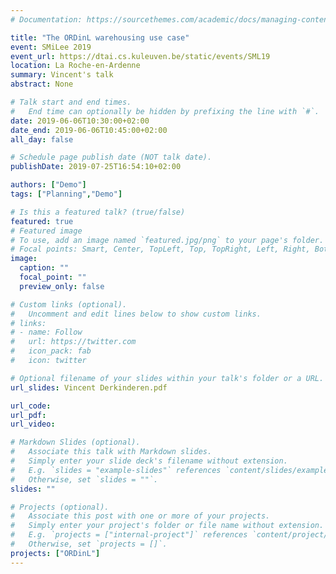 ```yaml
---
# Documentation: https://sourcethemes.com/academic/docs/managing-content/

title: "The ORDinL warehousing use case"
event: SMiLee 2019
event_url: https://dtai.cs.kuleuven.be/static/events/SML19
location: La Roche-en-Ardenne 
summary: Vincent's talk
abstract: None

# Talk start and end times.
#   End time can optionally be hidden by prefixing the line with `#`.
date: 2019-06-06T10:30:00+02:00
date_end: 2019-06-06T10:45:00+02:00
all_day: false

# Schedule page publish date (NOT talk date).
publishDate: 2019-07-25T16:54:10+02:00

authors: ["Demo"]
tags: ["Planning","Demo"]

# Is this a featured talk? (true/false)
featured: true
# Featured image
# To use, add an image named `featured.jpg/png` to your page's folder. 
# Focal points: Smart, Center, TopLeft, Top, TopRight, Left, Right, BottomLeft, Bottom, BottomRight.
image:
  caption: ""
  focal_point: ""
  preview_only: false

# Custom links (optional).
#   Uncomment and edit lines below to show custom links.
# links:
# - name: Follow
#   url: https://twitter.com
#   icon_pack: fab
#   icon: twitter

# Optional filename of your slides within your talk's folder or a URL.
url_slides: Vincent Derkinderen.pdf

url_code: 
url_pdf:
url_video:

# Markdown Slides (optional).
#   Associate this talk with Markdown slides.
#   Simply enter your slide deck's filename without extension.
#   E.g. `slides = "example-slides"` references `content/slides/example-slides.md`.
#   Otherwise, set `slides = ""`.
slides: ""

# Projects (optional).
#   Associate this post with one or more of your projects.
#   Simply enter your project's folder or file name without extension.
#   E.g. `projects = ["internal-project"]` references `content/project/deep-learning/index.md`.
#   Otherwise, set `projects = []`.
projects: ["ORDinL"]
---
```

